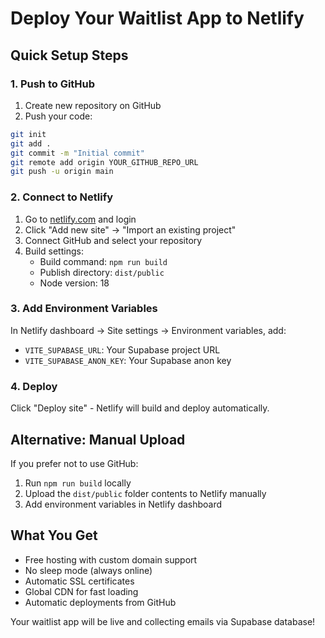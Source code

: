 # Deploy Your Waitlist App to Netlify

## Quick Setup Steps

### 1. Push to GitHub
1. Create new repository on GitHub
2. Push your code:
```bash
git init
git add .
git commit -m "Initial commit"
git remote add origin YOUR_GITHUB_REPO_URL
git push -u origin main
```

### 2. Connect to Netlify
1. Go to [netlify.com](https://netlify.com) and login
2. Click "Add new site" → "Import an existing project"
3. Connect GitHub and select your repository
4. Build settings:
   - Build command: `npm run build`
   - Publish directory: `dist/public`
   - Node version: 18

### 3. Add Environment Variables
In Netlify dashboard → Site settings → Environment variables, add:
- `VITE_SUPABASE_URL`: Your Supabase project URL
- `VITE_SUPABASE_ANON_KEY`: Your Supabase anon key

### 4. Deploy
Click "Deploy site" - Netlify will build and deploy automatically.

## Alternative: Manual Upload

If you prefer not to use GitHub:

1. Run `npm run build` locally
2. Upload the `dist/public` folder contents to Netlify manually
3. Add environment variables in Netlify dashboard

## What You Get

- Free hosting with custom domain support
- No sleep mode (always online)
- Automatic SSL certificates
- Global CDN for fast loading
- Automatic deployments from GitHub

Your waitlist app will be live and collecting emails via Supabase database!